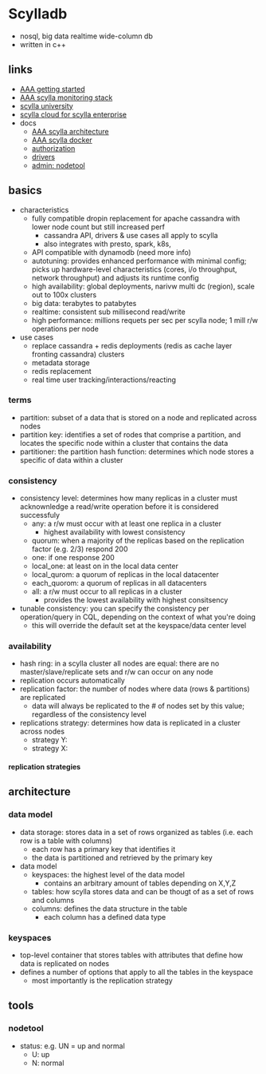 # Scylladb

- nosql, big data realtime wide-column db
- written in c++

## links

- [AAA getting started](https://docs.scylladb.com/getting-started/#)
- [AAA scylla monitoring stack](https://monitoring.docs.scylladb.com/stable/)
- [scylla university](https://university.scylladb.com/)
- [scylla cloud for scylla enterprise](https://cloud.scylladb.com/)
- docs
  - [AAA scylla architecture](https://docs.scylladb.com/architecture/)
  - [AAA scylla docker](https://manager.docs.scylladb.com/stable/docker/index.html)
  - [authorization](https://docs.scylladb.com/operating-scylla/security/authorization/)
  - [drivers](https://docs.scylladb.com/using-scylla/drivers/)
  - [admin: nodetool](https://docs.scylladb.com/operating-scylla/nodetool/)

## basics

- characteristics
  - fully compatible dropin replacement for apache cassandra with lower node count but still increased perf
    - cassandra API, drivers & use cases all apply to scylla
    - also integrates with presto, spark, k8s,
  - API compatible with dynamodb (need more info)
  - autotuning: provides enhanced performance with minimal config; picks up hardware-level characteristics (cores, i/o throughput, network throughput) and adjusts its runtime config
  - high availability: global deployments, narivw multi dc (region), scale out to 100x clusters
  - big data: terabytes to patabytes
  - realtime: consistent sub millisecond read/write
  - high performance: millions requets per sec per scylla node; 1 mill r/w operations per node
- use cases
  - replace cassandra + redis deployments (redis as cache layer fronting cassandra) clusters
  - metadata storage
  - redis replacement
  - real time user tracking/interactions/reacting

### terms

- partition: subset of a data that is stored on a node and replicated across nodes
- partition key: identifies a set of rodes that comprise a partition, and locates the specific node within a cluster that contains the data
- partitioner: the partition hash function: determines which node stores a specific of data within a cluster

### consistency

- consistency level: determines how many replicas in a cluster must acknownledge a read/write operation before it is considered successfuly
  - any: a r/w must occur with at least one replica in a cluster
    - highest availability with lowest consistency
  - quorum: when a majority of the replicas based on the replication factor (e.g. 2/3) respond 200
  - one: if one response 200
  - local_one: at least on in the local data center
  - local_qurom: a quorum of replicas in the local datacenter
  - each_quorom: a quorum of replicas in all datacenters
  - all: a r/w must occur to all replicas in a cluster
    - provides the lowest availability with highest consitsency
- tunable consistency: you can specify the consistency per operation/query in CQL, depending on the context of what you're doing
  - this will override the default set at the keyspace/data center level

### availability

- hash ring: in a scylla cluster all nodes are equal: there are no master/slave/replicate sets and r/w can occur on any node
- replication occurs automatically
- replication factor: the number of nodes where data (rows & partitions) are replicated
  - data will always be replicated to the # of nodes set by this value; regardless of the consistency level
- replications strategy: determines how data is replicated in a cluster across nodes
  - strategy Y:
  - strategy X:

#### replication strategies

## architecture

### data model

- data storage: stores data in a set of rows organized as tables (i.e. each row is a table with columns)
  - each row has a primary key that identifies it
  - the data is partitioned and retrieved by the primary key
- data model
  - keyspaces: the highest level of the data model
    - contains an arbitrary amount of tables depending on X,Y,Z
  - tables: how scylla stores data and can be thougt of as a set of rows and columns
  - columns: defines the data structure in the table
    - each column has a defined data type

### keyspaces

- top-level container that stores tables with attributes that define how data is replicated on nodes
- defines a number of options that apply to all the tables in the keyspace
  - most importantly is the replication strategy

## tools

### nodetool

- status: e.g. UN = up and normal
  - U: up
  - N: normal
